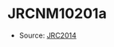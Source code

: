 <a name="material" />

# JRCNM10201a
<script type="application/ld+json">
  {
    "@context": "https://schema.org/",
    "@type": "ChemicalSubstance",
    "http://purl.org/dc/terms/conformsTo":
      {
        "@type": "CreativeWork",
        "@id": "https://bioschemas.org/profiles/ChemicalSubstance/0.4-RELEASE/"
      },
    "@id": "https://egonw.github.io/nanowiki/nanowiki379.html#material",
    "name": "JRCNM10201a",
    "sameAs": "http://127.0.0.1/mediawiki/index.php/Special:URIResolver/JRCNM10201a"
  }
</script>


* Source: [JRC2014](JRC2014.md)
